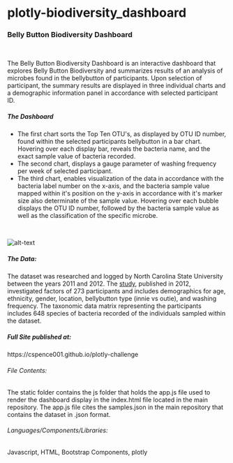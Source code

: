 # plotly-biodiversity_dashboard

<h3> Belly Button Biodiversity Dashboard </h3>
<br>
<p>The Belly Button Biodiversity Dashboard is an interactive dashboard that explores Belly Button Biodiversity and summarizes results of an analysis of microbes found in the bellybutton of participants. Upon selection of participant, the summary results are displayed in three individual charts and a demographic information panel in accordance with selected participant ID. </b>
<h5>The Dashboard</h5>
<ul>
 <li>The first chart sorts the Top Ten OTU's, as displayed by OTU ID number, found within the selected participants bellybutton in a bar chart. Hovering over each display bar, reveals the bacteria name, and the exact sample value of bacteria recorded. </li>
<li>The second chart, displays a gauge parameter of washing frequency per week of selected participant. </li>
<li>The third chart, enables visualization of the data in accordance with the bacteria label number on the x-axis, and the bacteria sample value mapped within it's position on the y-axis in accordance with it's marker size also determinate of the sample value. Hovering over each bubble displays the OTU ID number, followed by the bacteria sample value as well as the classification of the specific microbe.</li>
</ul></br>

![alt-text](https://github.com/cspence001/plotly-challenge/blob/main/image/dashboard.gif) 

<h5>The Data: </h5>
<p>The dataset was researched and logged by North Carolina State University between the years 2011 and 2012. The <a href="http://robdunnlab.com/projects/belly-button-biodiversity/">study</a>, published in 2012, investigated factors of 273 participants and includes demographics for age, ethnicity, gender, location, bellybutton type (innie vs outie), and washing frequency. The taxonomic data matrix representing the participants includes 648 species of bacteria recorded of the individuals sampled within the dataset.</p>

<h5>Full Site published at: </h5> 
https://cspence001.github.io/plotly-challenge


<h6>File Contents: </h6> The static folder contains the js folder that holds the app.js file used to render the dashboard display in the index.html file located in the main repository. The app.js file cites the samples.json in the main repository that contains the dataset in .json format.
<h6>Languages/Components/Libraries: </h6> Javascript, HTML, Bootstrap Components, plotly <br>

